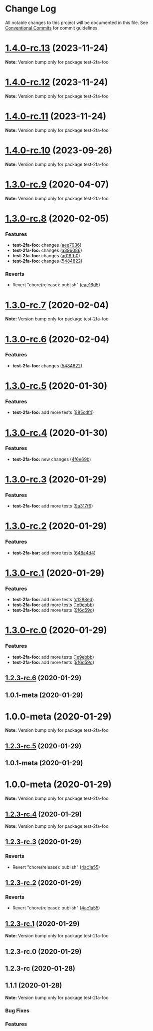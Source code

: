 # Change Log

All notable changes to this project will be documented in this file.
See [Conventional Commits](https://conventionalcommits.org) for commit guidelines.

# [1.4.0-rc.13](https://github.com/v1v/test-2fa/compare/test-2fa-foo@1.3.0-rc.9...test-2fa-foo@1.4.0-rc.13) (2023-11-24)

**Note:** Version bump only for package test-2fa-foo





# [1.4.0-rc.12](https://github.com/v1v/test-2fa/compare/test-2fa-foo@1.3.0-rc.9...test-2fa-foo@1.4.0-rc.12) (2023-11-24)

**Note:** Version bump only for package test-2fa-foo





# [1.4.0-rc.11](https://github.com/v1v/test-2fa/compare/test-2fa-foo@1.3.0-rc.9...test-2fa-foo@1.4.0-rc.11) (2023-11-24)

**Note:** Version bump only for package test-2fa-foo





# [1.4.0-rc.10](https://github.com/v1v/test-2fa/compare/test-2fa-foo@1.3.0-rc.9...test-2fa-foo@1.4.0-rc.10) (2023-09-26)

**Note:** Version bump only for package test-2fa-foo





# [1.3.0-rc.9](https://github.com/v1v/test-2fa/compare/test-2fa-foo@1.3.0-rc.8...test-2fa-foo@1.3.0-rc.9) (2020-04-07)

**Note:** Version bump only for package test-2fa-foo





# [1.3.0-rc.8](https://github.com/v1v/test-2fa/compare/test-2fa-foo@1.3.0-rc.5...test-2fa-foo@1.3.0-rc.8) (2020-02-05)


### Features

* **test-2fa-foo:** changes ([aee7936](https://github.com/v1v/test-2fa/commit/aee7936af0295de08f7060bc0f807f8b6589273d))
* **test-2fa-foo:** changes ([a396086](https://github.com/v1v/test-2fa/commit/a3960867cd532e5e3fff8e67a0bca57dfa97180b))
* **test-2fa-foo:** changes ([ad19fb0](https://github.com/v1v/test-2fa/commit/ad19fb0d85faeaf8dd0d963162b2cde3b0cc02e8))
* **test-2fa-foo:** changes ([5484822](https://github.com/v1v/test-2fa/commit/548482209f3aded393cfd073ec1e6cdec7871c31))


### Reverts

* Revert "chore(release): publish" ([eae16d5](https://github.com/v1v/test-2fa/commit/eae16d54a1a65871e9df61d6e084ecfba95f59d8))





# [1.3.0-rc.7](https://github.com/v1v/test-2fa/compare/test-2fa-foo@1.3.0-rc.6...test-2fa-foo@1.3.0-rc.7) (2020-02-04)

**Note:** Version bump only for package test-2fa-foo





# [1.3.0-rc.6](https://github.com/v1v/test-2fa/compare/test-2fa-foo@1.3.0-rc.5...test-2fa-foo@1.3.0-rc.6) (2020-02-04)


### Features

* **test-2fa-foo:** changes ([5484822](https://github.com/v1v/test-2fa/commit/548482209f3aded393cfd073ec1e6cdec7871c31))





# [1.3.0-rc.5](https://github.com/v1v/test-2fa/compare/test-2fa-foo@1.3.0-rc.4...test-2fa-foo@1.3.0-rc.5) (2020-01-30)


### Features

* **test-2fa-foo:** add more tests ([985cdf4](https://github.com/v1v/test-2fa/commit/985cdf4dbf33537bb135f0c5f2a9042b1cd9cc42))





# [1.3.0-rc.4](https://github.com/v1v/test-2fa/compare/test-2fa-foo@1.3.0-rc.3...test-2fa-foo@1.3.0-rc.4) (2020-01-30)


### Features

* **test-2fa-foo:** new changes ([4f6e69b](https://github.com/v1v/test-2fa/commit/4f6e69b70c4e023a377cee1c7c4fb9183bad2f41))





# [1.3.0-rc.3](https://github.com/v1v/test-2fa/compare/test-2fa-foo@1.3.0-rc.2...test-2fa-foo@1.3.0-rc.3) (2020-01-29)


### Features

* **test-2fa-foo:** add more tests ([9a317f6](https://github.com/v1v/test-2fa/commit/9a317f6c978d64083e3440558295b22f9b976247))





# [1.3.0-rc.2](https://github.com/v1v/test-2fa/compare/test-2fa-foo@1.3.0-rc.1...test-2fa-foo@1.3.0-rc.2) (2020-01-29)


### Features

* **test-2fa-bar:** add more tests ([648a4d4](https://github.com/v1v/test-2fa/commit/648a4d4ec05d7d6eb274296ecbc0972884732943))





# [1.3.0-rc.1](https://github.com/v1v/test-2fa/compare/test-2fa-foo@1.2.3-rc.6...test-2fa-foo@1.3.0-rc.1) (2020-01-29)


### Features

* **test-2fa-foo:** add more tests ([c1288ed](https://github.com/v1v/test-2fa/commit/c1288edb9c9edbafab6b69d6b4e40f660f39a441))
* **test-2fa-foo:** add more tests ([1e9ebbb](https://github.com/v1v/test-2fa/commit/1e9ebbb3688cacff403eba070984dc7e54cf4098))
* **test-2fa-foo:** add more tests ([9f6d59d](https://github.com/v1v/test-2fa/commit/9f6d59d3d6de3c2d25a5d89828feac9ab81534d8))





# [1.3.0-rc.0](https://github.com/v1v/test-2fa/compare/test-2fa-foo@1.2.3-rc.6...test-2fa-foo@1.3.0-rc.0) (2020-01-29)


### Features

* **test-2fa-foo:** add more tests ([1e9ebbb](https://github.com/v1v/test-2fa/commit/1e9ebbb3688cacff403eba070984dc7e54cf4098))
* **test-2fa-foo:** add more tests ([9f6d59d](https://github.com/v1v/test-2fa/commit/9f6d59d3d6de3c2d25a5d89828feac9ab81534d8))





## [1.2.3-rc.6](https://github.com/v1v/test-2fa/compare/test-2fa-foo@1.2.3-rc.4...test-2fa-foo@1.2.3-rc.6) (2020-01-29)



## 1.0.1-meta (2020-01-29)



# 1.0.0-meta (2020-01-29)

**Note:** Version bump only for package test-2fa-foo





## [1.2.3-rc.5](https://github.com/v1v/test-2fa/compare/test-2fa-foo@1.2.3-rc.4...test-2fa-foo@1.2.3-rc.5) (2020-01-29)



## 1.0.1-meta (2020-01-29)



# 1.0.0-meta (2020-01-29)

**Note:** Version bump only for package test-2fa-foo





## [1.2.3-rc.4](https://github.com/v1v/test-2fa/compare/test-2fa-foo@1.2.3-rc.3...test-2fa-foo@1.2.3-rc.4) (2020-01-29)

**Note:** Version bump only for package test-2fa-foo





## [1.2.3-rc.3](https://github.com/v1v/test-2fa/compare/test-2fa-foo@1.2.3-rc.2...test-2fa-foo@1.2.3-rc.3) (2020-01-29)


### Reverts

* Revert "chore(release): publish" ([4ac1a55](https://github.com/v1v/test-2fa/commit/4ac1a5572fad82d7059e1d233bb85388a927edcd))





## [1.2.3-rc.2](https://github.com/v1v/test-2fa/compare/test-2fa-foo@1.2.3-rc.2...test-2fa-foo@1.2.3-rc.2) (2020-01-29)


### Reverts

* Revert "chore(release): publish" ([4ac1a55](https://github.com/v1v/test-2fa/commit/4ac1a5572fad82d7059e1d233bb85388a927edcd))





## [1.2.3-rc.1](https://github.com/v1v/test-2fa/compare/test-2fa-foo@1.2.3-rc.0...test-2fa-foo@1.2.3-rc.1) (2020-01-29)

**Note:** Version bump only for package test-2fa-foo





## 1.2.3-rc.0 (2020-01-29)



## 1.2.3-rc (2020-01-28)



## 1.1.1 (2020-01-28)

**Note:** Version bump only for package test-2fa-foo






### Bug Fixes


### Features
